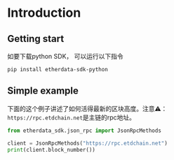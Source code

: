 # Introduction

## Getting start

如要下载python SDK， 可以运行以下指令
```
pip install etherdata-sdk-python
```

## Simple example
下面的这个例子讲述了如何活得最新的区块高度。注意⚠️：`https://rpc.etdchain.net`是主链的rpc地址。

```python
from etherdata_sdk.json_rpc import JsonRpcMethods

client = JsonRpcMethods("https://rpc.etdchain.net")
print(client.block_number())
```
